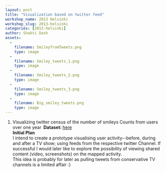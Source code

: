```yaml
---
layout: post
title: "Visualization based on twitter feed"
workshop_name: 2013 Helsinki
workshop_slug: 2013-helsinki
categories: [2013-helsinki]
author: Shakti Dash
assets:
  -
    filename: SmileyfromTweets.png
    type: image
  -
    filename: Smiley_tweets_1.png
    type: image
  -
    filename: Smiley_tweets_2.png
    type: image
  -
    filename: Smiley_tweets_3.png
    type: image
  -
    filename: Big_smiley_tweets.png
    type: image
---
```

1. Visualizing twitter census of the number of smileys Counts from users over one year&nbsp;</b><b>&nbsp;</b><b>Dataset:&nbsp;</b><a href="http://http://www.infochimps.com/datasets/twitter-census-conversation-metrics-one-year-of-urls-hashtags-sm--3">here</a>
<br /><b>Initial Plan</b>
<br />I intend to create a prototype visualising user activity--before, during and after a TV show; using feeds from the respective twitter Channel. If successful I would later like to explore the possibility of viewing shared content (video, screenshots) on the mapped activity.&nbsp;<br />This idea is probably for later as pulling tweets from conservative TV channels is a limited affair :)<br />

